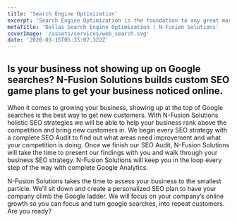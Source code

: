 ```yaml
---
title: 'Search Engine Optimization'
excerpt: 'Search Engine Optimization is the foundation to any great marketing plan. Learn how we create custom SEO plans to turn searches into recurring customers below.'
metaTitle: 'Dallas Search Engine Optimization | N-Fusion Solutions'
coverImage: '/assets/services/web_search.svg'
date: '2020-03-15T05:35:07.322Z'
---
```


## Is your business not showing up on Google searches? N-Fusion Solutions builds custom SEO game plans to get your business noticed online.

When it comes to growing your business, showing up at the top of Google searches is the best way to get new customers. With N-Fusion Solutions holistic SEO strategies we will be able to help your business rank above the competition and bring new customers in. We begin every SEO strategy with a complete SEO Audit to find out what areas need improvement and what your competition is doing. Once we finish our SEO Audit, N-Fusion Solutions will take the time to present our findings with you and walk through your business SEO strategy. N-Fusion Solutions will keep you in the loop every step of the way with complete Google Analytics.

N-Fusion Solutions takes the time to assess your business to the smallest particle. We’ll sit down and create a personalized SEO plan to have your company climb the Google ladder. We will focus on your company’s online growth so you can focus and turn google searches, into repeat customers. Are you ready?

